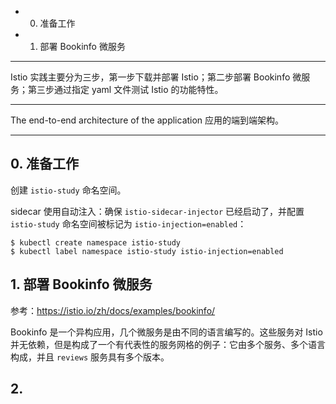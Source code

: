 * 0. 准备工作
* 1. 部署 Bookinfo 微服务

---

Istio 实践主要分为三步，第一步下载并部署 Istio；第二步部署 Bookinfo 微服务；第三步通过指定 yaml 文件测试 Istio 的功能特性。

---

The end-to-end architecture of the application
应用的端到端架构。

---

## 0. 准备工作

创建 `istio-study` 命名空间。

sidecar 使用自动注入：确保 `istio-sidecar-injector` 已经启动了，并配置 `istio-study` 命名空间被标记为 `istio-injection=enabled`：

```
$ kubectl create namespace istio-study
$ kubectl label namespace istio-study istio-injection=enabled
```

## 1. 部署 Bookinfo 微服务

参考：https://istio.io/zh/docs/examples/bookinfo/

Bookinfo 是一个异构应用，几个微服务是由不同的语言编写的。这些服务对 Istio 并无依赖，但是构成了一个有代表性的服务网格的例子：它由多个服务、多个语言构成，并且 `reviews` 服务具有多个版本。



## 2.